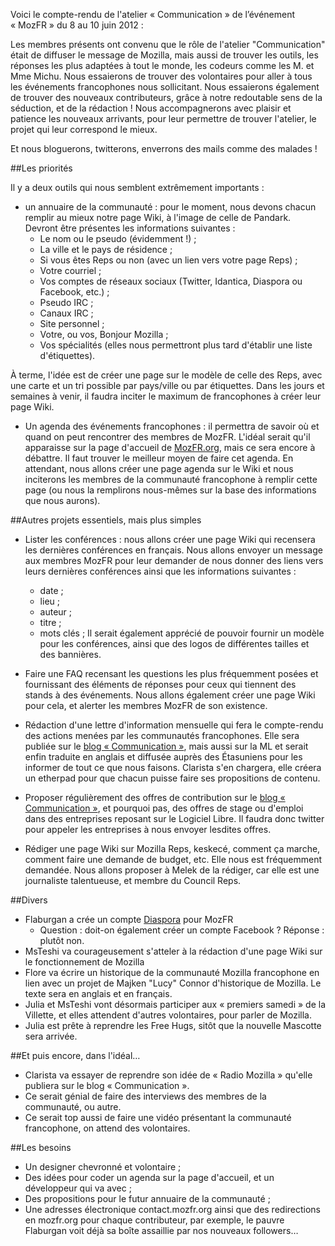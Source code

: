 Voici le compte-rendu de l'atelier « Communication » de l’événement « MozFR » du 8 au 10 juin 2012 :

Les membres présents ont convenu que le rôle de l'atelier &quot;Communication&quot; était de diffuser le message de Mozilla, mais aussi de trouver les outils, les réponses les plus adaptées à tout le monde, les codeurs comme les M. et Mme Michu.
Nous essaierons de trouver des volontaires pour aller à tous les événements francophones nous sollicitant. Nous essaierons également de trouver des nouveaux contributeurs, grâce à notre redoutable sens de la séduction, et de la rédaction !
Nous accompagnerons avec plaisir et patience les nouveaux arrivants, pour leur permettre de trouver l'atelier, le projet qui leur correspond le mieux.

Et nous bloguerons, twitterons, enverrons des mails comme des malades !

##Les priorités

Il y a deux outils qui nous semblent extrêmement importants :

* un annuaire de la communauté : pour le moment, nous devons chacun remplir au mieux notre page Wiki, à l'image de celle de Pandark. Devront être présentes les informations suivantes :
    * Le nom ou le pseudo (évidemment !) ;
    * La ville et le pays de résidence ;
    * Si vous êtes Reps ou non (avec un lien vers votre page Reps) ;
    * Votre courriel ;
    * Vos comptes de réseaux sociaux (Twitter, Idantica, Diaspora ou Facebook, etc.) ;
    * Pseudo IRC ;
    * Canaux IRC ;
    * Site personnel ;
    * Votre, ou vos, Bonjour Mozilla ;
    * Vos spécialités (elles nous permettront plus tard d'établir une liste d'étiquettes).

À terme, l'idée est de créer une page sur le modèle de celle des Reps, avec une carte et un tri possible par pays/ville ou par étiquettes.
Dans les jours et semaines à venir, il faudra inciter le maximum de francophones à créer leur page Wiki.

* Un agenda des événements francophones : il permettra de savoir où et quand on peut rencontrer des membres de MozFR. L'idéal serait qu'il apparaisse sur la page d'accueil de [MozFR.org](http://www.mozfr.org), mais ce sera encore à débattre. Il faut trouver le meilleur moyen de faire cet agenda.
En attendant, nous allons créer une page agenda sur le Wiki et nous inciterons les membres de la communauté francophone à remplir cette page (ou nous la remplirons nous-mêmes sur la base des informations que nous aurons).

##Autres projets essentiels, mais plus simples

* Lister les conférences : nous allons créer une page Wiki qui recensera les dernières conférences en français. Nous allons envoyer un message aux membres MozFR pour leur demander de nous donner des liens vers leurs dernières conférences ainsi que les informations suivantes :
    * date ;
    * lieu ;
    * auteur ;
    * titre ;
    * mots clés ;
Il serait également apprécié de pouvoir fournir un modèle pour les conférences, ainsi que des logos de différentes tailles et des bannières. 

* Faire une FAQ recensant les questions les plus fréquemment posées et fournissant des éléments de réponses pour ceux qui tiennent des stands à des événements. Nous allons également créer une page Wiki pour cela, et alerter les membres MozFR de son existence.
* Rédaction d'une lettre d'information mensuelle qui fera le compte-rendu des actions menées par les communautés francophones. Elle sera publiée sur le [blog « Communication »](http://blog.mozfr.org), mais aussi sur la ML et serait enfin traduite en anglais et diffusée auprès des Étasuniens pour les informer de tout ce que nous faisons. Clarista s'en chargera, elle créera un etherpad pour que chacun puisse faire ses propositions de contenu. 
* Proposer régulièrement des offres de contribution sur le [blog « Communication »](http://blog.mozfr.org), et pourquoi pas, des offres de stage ou d'emploi dans des entreprises reposant sur le Logiciel Libre. Il faudra donc twitter pour appeler les entreprises à nous envoyer lesdites offres. 
* Rédiger une page Wiki sur Mozilla Reps, keskecé, comment ça marche, comment faire une demande de budget, etc. Elle nous est fréquemment demandée. Nous allons proposer à Melek de la rédiger, car elle est une journaliste talentueuse, et membre du Council Reps.

##Divers

* Flaburgan a crée un compte [Diaspora](https://free-beer.ch/u/mozfr) pour MozFR
    * Question : doit-on également créer un compte Facebook ? Réponse : plutôt non.
* MsTeshi va courageusement s'atteler à la rédaction d'une page Wiki sur le fonctionnement de Mozilla
* Flore va écrire un historique de la communauté Mozilla francophone en lien avec un projet de Majken &quot;Lucy&quot; Connor d'historique de Mozilla. Le texte sera en anglais et en français.
* Julia et MsTeshi vont désormais participer aux « premiers samedi » de la Villette, et elles attendent d'autres volontaires, pour parler de Mozilla.
* Julia est prête à reprendre les Free Hugs, sitôt que la nouvelle Mascotte sera arrivée.

##Et puis encore, dans l'idéal…

* Clarista va essayer de reprendre son idée de « Radio Mozilla » qu'elle publiera sur le blog « Communication ».
* Ce serait génial de faire des interviews des membres de la communauté, ou autre.
* Ce serait top aussi de faire une vidéo présentant la communauté francophone, on attend des volontaires.

##Les besoins

* Un designer chevronné et volontaire ;
* Des idées pour coder un agenda sur la page d'accueil, et un développeur qui va avec ;
* Des propositions pour le futur annuaire de la communauté ;
* Une adresses électronique contact.mozfr.org ainsi que des redirections en mozfr.org pour chaque contributeur, par exemple, le pauvre Flaburgan voit déjà sa boîte assaillie par nos nouveaux followers…